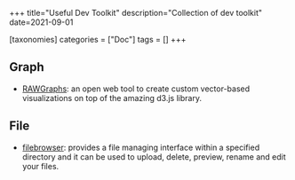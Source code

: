 +++
title="Useful Dev Toolkit"
description="Collection of dev toolkit"
date=2021-09-01

[taxonomies]
categories = ["Doc"]
tags = []
+++

## Graph

- [RAWGraphs](https://github.com/rawgraphs/rawgraphs-app): an open web tool to create custom vector-based visualizations on top of the amazing d3.js library.

## File

- [filebrowser](https://github.com/filebrowser/filebrowser): provides a file managing interface within a specified directory and it can be used to upload, delete, preview, rename and edit your files.
